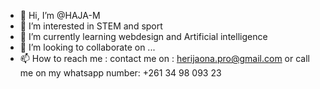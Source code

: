 - 👋 Hi, I’m @HAJA-M
- 👀 I’m interested in STEM and sport
- 🌱 I’m currently learning webdesign and Artificial intelligence
- 💞️ I’m looking to collaborate on ...
- 📫 How to reach me : contact me on : herijaona.pro@gmail.com or call me on my whatsapp number: +261 34 98 093 23

<!---
HAJA-M/HAJA-M is a ✨ special ✨ repository because its `README.md` (this file) appears on your GitHub profile.
You can click the Preview link to take a look at your changes.
--->
